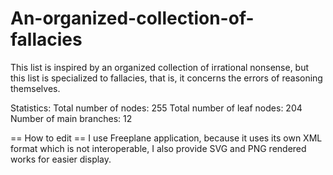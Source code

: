 # An-organized-collection-of-fallacies

This list is inspired by an organized collection of irrational nonsense, but this list is specialized to fallacies, that is, it concerns the errors of reasoning themselves.

Statistics:
Total number of nodes: 255
Total number of leaf nodes: 204
Number of main branches: 12

== How to edit ==
I use Freeplane application, because it uses its own XML format which is not interoperable, I also provide SVG and PNG rendered works for easier display.
